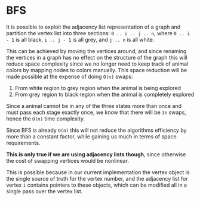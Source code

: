 BFS
===

It is possible to exploit the adjacency list representation of a graph and partition the vertex list
into three sections: `0 .. i .. j .. n`, where `0 .. i - 1` is all black, `i .. j - 1` is all grey,
and `j .. n` is all white.

This can be achieved by moving the vertices around, and since renaming the vertices in a graph has no
effect on the structure of the graph this will reduce space complexity since we no longer need to keep
track of animal colors by mapping nodes to colors manually. This space reduction will be made possible at
the expense of doing `O(n)` swaps:

1. From white region to grey region when the animal is being explored
2. From grey region to black region when the animal is completely explored

Since a animal cannot be in any of the three states more than once and must pass each stage exactly once,
we know that there will be `3n` swaps, hence the `O(n)` time complexity.

Since BFS is already `O(n)` this will not reduce the algorithms efficiency by more than a constant factor,
while gaining us much in terms of space requirements.

**This is only true if we are using adjacency lists though**, since otherwise the cost of swapping
vertices would be nonlinear.

This is possible because in our current implementation the vertex object is the single source of truth for
the vertex number, and the adjacency list for vertex `i` contains pointers to these objects, which can be
modified all in a single pass over the vertex list.